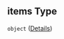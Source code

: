 ## items Type

`object` ([Details](generic-properties-game-engine-properties-add-engine-feature-items.md))
